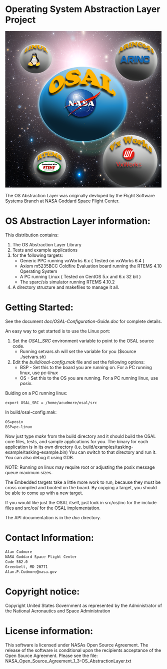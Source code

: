 Operating System Abstraction Layer Project
==========================================

![OSAL Logo by Michael Cudmore](./doc/OSAL-Logo.png)


The OS Abstraction Layer was originally devloped by the Flight Software Systems Branch at NASA Goddard Space Flight Center.

OS Abstraction Layer information:
=================================

This distribution contains:

1. The OS Abstraction Layer Library
2. Tests and example applications
3.  for the following targets:
    - Generic PPC running vxWorks 6.x ( Tested on vxWorks 6.4 )
    - Axiom m5235BCC Coldfire Evaluation board running the RTEMS 4.10 Operating System
    - A PC running Linux ( Tested on CentOS 5.x and 6.x 32 bit )
    - The sparc/sis simulator running RTEMS 4.10.2
4. A directory structure and makefiles to manage it all.

Getting Started:
================

See the document *doc/OSAL-Configuration-Guide.doc* for complete details.

An easy way to get started is to use the Linux port:

1. Set the *OSAL_SRC* environment variable to point to the OSAL source code. 
     - Running setvars.sh will set the variable for you ($source ./setvars.sh)
2. Edit the *build/osal-config.mak* file and set the following options:
     - BSP - Set this to the board you are running on. For a PC running linux, use *pc-linux* 
     - OS - Set this to the OS you are running. For a PC running linux, use *posix*.

Buiding on a PC running linux:

    export OSAL_SRC = /home/acudmore/osal/src

In build/osal-config.mak:

    OS=posix
    BSP=pc-linux

Now just type *make* from the build directory and it should build the OSAL core files, tests, and sample applications for you. The binary for each application is in its own directory (i.e. build/examples/tasking-example/tasking-example.bin) You can switch to that directory and run it. You can also debug it using GDB.

NOTE: Running on linux may require root or adjusting the posix message queue maximum sizes. 

The Embedded targets take a little more work to run, because they must be cross compiled and booted on the board. By copying a target, you should be able to come up with a new target.

If you would like just the OSAL itself, just look in src/os/inc for the include files and src/os/<your os here> for the OSAL implementation. 

The API documentation is in the *doc* directory.

Contact Information: 
====================

    Alan Cudmore
    NASA Goddard Space Flight Center
    Code 582.0
    Greenbelt, MD 20771
    Alan.P.Cudmore@nasa.gov

Copyright notice:
=================

Copyright United States Government as represented by the Administrator of the National Aeronautics and Space Administration

License information:
==================== 

This software is licensed under NASAs Open Source Agreement. The release of the software is conditional upon the recipients acceptance of the Open Source Agreement. Please see the file: NASA_Open_Source_Agreement_1_3-OS_AbstractionLayer.txt

